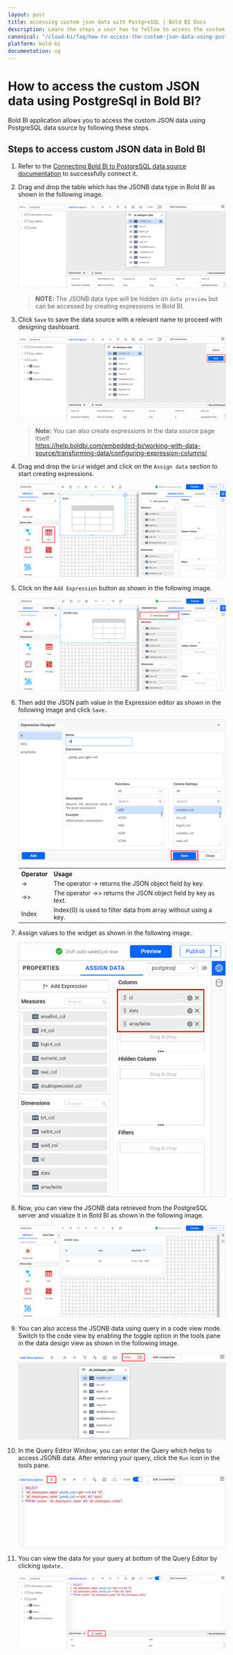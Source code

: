 ```yaml
---
layout: post
title: accessing custom json data with PostgreSQL | Bold BI Docs
description: Learn the steps a user has to follow to access the custom JSON data using PostgreSql data source in Bold BI for embedded analytics.
canonical: "/cloud-bi/faq/how-to-access-the-custom-json-data-using-postgresql-data-source/"
platform: bold-bi
documentation: ug
---
```


# How to access the custom JSON data using PostgreSql in Bold BI?

Bold BI application allows you to access the custom JSON data using PostgreSQL data source by following these steps.

## Steps to access custom JSON data in Bold BI

1.	Refer to the [Connecting Bold BI to PostgreSQL data source documentation](https://help.boldbi.com/embedded-bi/working-with-data-source/data-connectors/postgresql/#connecting-bold-bi-to-postgresql-data-source) to successfully connect it.

2.	Drag and drop the table which has the JSONB data type in Bold BI as shown in the following image.

    ![Drag table](/static/assets/embedded/faq/images/drag-table.png)
	
    >**NOTE:** The JSONB data type will be hidden on `data preview` but can be accessed by creating expressions in Bold BI.

3.	Click `Save` to save the data source with a relevant name to proceed with designing dashboard.
    
	![Save option](/static/assets/embedded/faq/images/save-option.png)
	 
    >**Note:** You can also create expressions in the data source page itself: <br />
    https://help.boldbi.com/embedded-bi/working-with-data-source/transforming-data/configuring-expression-columns/

4.	Drag and drop the `Grid` widget and click on the `Assign data` section to start creating expressions.

    ![Grid widget](/static/assets/embedded/faq/images/grid-widget.png)
	
5.	Click on the `Add Expression` button as shown in the following image.
 
    ![Expression button](/static/assets/embedded/faq/images/expressions-button.png)
	
6. Then add the JSON path value in the Expression editor as shown in the following image and click `Save.`

	![Adding expressions](/static/assets/embedded/faq/images/add-expressions.png#max-width=65%)

    <table>
    <tr>
    <th>
    <b>Operator</b>
    </th>
    <th>
    <b>Usage</b>
    </th>
    </tr>
    <tr>
    <td>
    -&gt;
    </td>
    <td>
    The operator -&gt; returns the JSON object field by key.
    </td>
    </tr>
    <tr>
    <td>
    -&gt;&gt;
    </td>
    <td>
    The operator -&gt;&gt; returns the JSON object field by key as text.
    </td>
    </tr>
    <tr>
    <td>
    Index
    </td>
    <td>
    Index(0) is used to filter data from array without using a key.
    </td>
    </tr>
    </table>
	
7.	Assign values to the widget as shown in the following image.

    ![Assign values to widget](/static/assets/embedded/faq/images/assign-values.png#max-width=45%)
	
8.	Now, you can view the JSONB data retrieved from the PostgreSQL server and visualize it in Bold BI as shown in the following image.

    ![View JSONB data in widget](/static/assets/embedded/faq/images/grid-jsonb-data.png)
	
9.  You can also access the JSONB data using query in a code view mode. Switch to the code view by enabling the toggle option in the tools pane in the data design view as shown in the following image.

    ![Code view toggle](/static/assets/embedded/faq/images/code-view-mode.png)

10. In the Query Editor Window, you can enter the Query which helps to access JSONB data. After entering your query, click the `Run` icon in the tools pane.

    ![Altered query](/static/assets/embedded/faq/images/altered-query.png)

11. You can view the data for your query at bottom of the Query Editor by clicking `Update.`

    ![Preview data](/static/assets/embedded/faq/images/jsonb-data.png)
